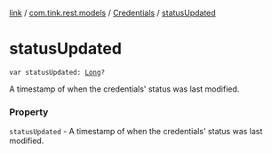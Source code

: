 [link](../../index.md) / [com.tink.rest.models](../index.md) / [Credentials](index.md) / [statusUpdated](./status-updated.md)

# statusUpdated

`var statusUpdated: `[`Long`](https://kotlinlang.org/api/latest/jvm/stdlib/kotlin/-long/index.html)`?`

A timestamp of when the credentials&#39; status was last modified.

### Property

`statusUpdated` - A timestamp of when the credentials&#39; status was last modified.